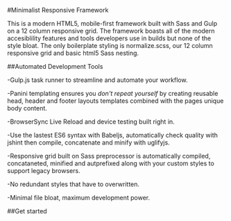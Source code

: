 #Minimalist Responsive Framework

This is a modern HTML5, mobile-first framework built with Sass and Gulp on a 12 column responsive grid. The framework boasts all of the modern accesiblility features and tools developers use in builds but none of the style bloat. The only boilerplate styling is normalize.scss, our 12 column responsive grid and basic html5 Sass nesting. 

##Automated Development Tools

-Gulp.js task runner to streamline and automate your workflow.

-Panini templating ensures you _don't repeat yourself_ by creating reusable head, header and footer layouts templates combined with the pages unique body content.

-BrowserSync Live Reload and device testing built right in.

-Use the lastest ES6 syntax with Babeljs, automatically check quality with jshint then compile, concatenate and minify with uglifyjs.

-Responsive grid built on Sass preprocessor is automatically compiled, concataneted, minified and autprefixed along with your custom styles to support legacy browsers.

-No redundant styles that have to overwritten.

-Minimal file bloat, maximum development power.

##Get started

